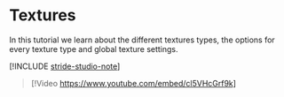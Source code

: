 # Textures

In this tutorial we learn about the different textures types, the options for every texture type and global texture settings.

[!INCLUDE [stride-studio-note](../../includes/game-studio-xenko-note.md)]

> [!Video https://www.youtube.com/embed/cl5VHcGrf9k]